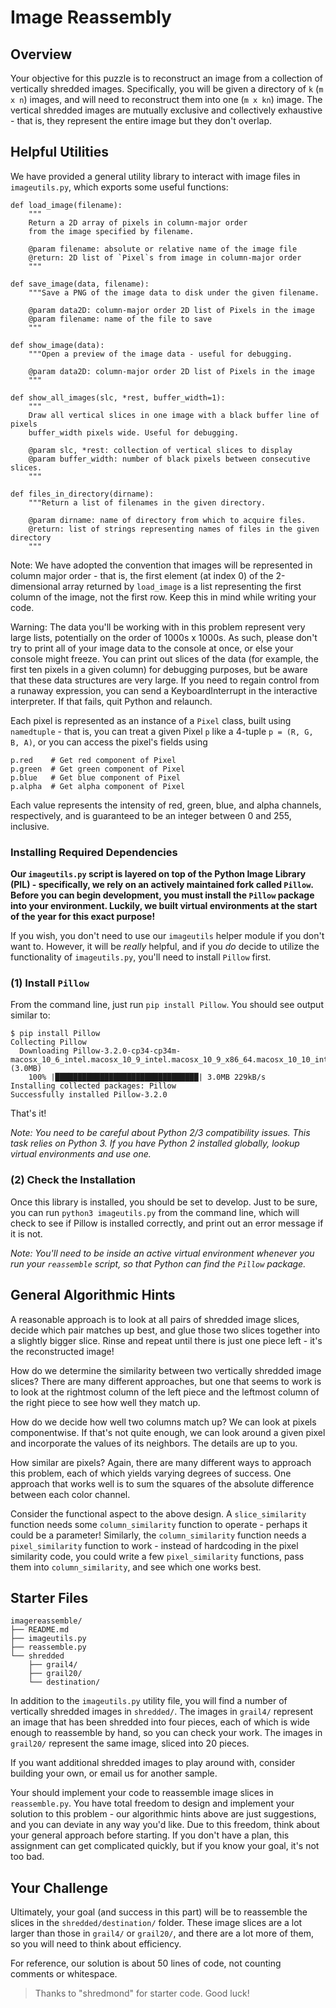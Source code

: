 # Image Reassembly

## Overview

Your objective for this puzzle is to reconstruct an image from a collection of vertically shredded images. Specifically, you will be given a directory of `k` (`m x n`) images, and will need to reconstruct them into one (`m x kn`) image. The vertical shredded images are mutually exclusive and collectively exhaustive - that is, they represent the entire image but they don't overlap.

## Helpful Utilities

We have provided a general utility library to interact with image files in `imageutils.py`, which exports some useful functions:

```
def load_image(filename):
    """
    Return a 2D array of pixels in column-major order
    from the image specified by filename.

    @param filename: absolute or relative name of the image file
    @return: 2D list of `Pixel`s from image in column-major order
    """
    
def save_image(data, filename):
    """Save a PNG of the image data to disk under the given filename.

    @param data2D: column-major order 2D list of Pixels in the image
    @param filename: name of the file to save
    """

def show_image(data):
    """Open a preview of the image data - useful for debugging.

    @param data2D: column-major order 2D list of Pixels in the image
    """

def show_all_images(slc, *rest, buffer_width=1):
    """
    Draw all vertical slices in one image with a black buffer line of pixels
    buffer_width pixels wide. Useful for debugging.

    @param slc, *rest: collection of vertical slices to display
    @param buffer_width: number of black pixels between consecutive slices.
    """
    
def files_in_directory(dirname):
    """Return a list of filenames in the given directory.

    @param dirname: name of directory from which to acquire files.
    @return: list of strings representing names of files in the given directory
    """
```

Note: We have adopted the convention that images will be represented in column major order - that is, the first element (at index 0) of the 2-dimensional array returned by `load_image` is a list representing the first column of the image, not the first row. Keep this in mind while writing your code.

Warning: The data you'll be working with in this problem represent very large lists, potentially on the order of 1000s x 1000s. As such, please don't try to print all of your image data to the console at once, or else your console might freeze. You can print out slices of the data (for example, the first ten pixels in a given column) for debugging purposes, but be aware that these data structures are very large. If you need to regain control from a runaway expression, you can send a KeyboardInterrupt in the interactive interpreter. If that fails, quit Python and relaunch.

Each pixel is represented as an instance of a `Pixel` class, built using `namedtuple` - that is, you can treat a given Pixel `p` like a 4-tuple  `p = (R, G, B, A)`, or you can access the pixel's fields using

```
p.red    # Get red component of Pixel
p.green  # Get green component of Pixel
p.blue   # Get blue component of Pixel
p.alpha  # Get alpha component of Pixel
```

Each value represents the intensity of red, green, blue, and alpha channels, respectively, and is guaranteed to be an integer between 0 and 255, inclusive.

### Installing Required Dependencies

**Our `imageutils.py` script is layered on top of the Python Image Library (PIL) - specifically, we rely on an actively maintained fork called `Pillow`. Before you can begin development, you must install the `Pillow` package into your environment. Luckily, we built virtual environments at the start of the year for this exact purpose!**

If you wish, you don't need to use our `imageutils` helper module if you don't want to. However, it will be *really* helpful, and if you *do* decide to utilize the functionality of `imageutils.py`, you'll need to install `Pillow` first.

### (1) Install `Pillow`

From the command line, just run `pip install Pillow`. You should see output similar to:

```
$ pip install Pillow
Collecting Pillow
  Downloading Pillow-3.2.0-cp34-cp34m-macosx_10_6_intel.macosx_10_9_intel.macosx_10_9_x86_64.macosx_10_10_intel.macosx_10_10_x86_64.whl (3.0MB)
    100% |████████████████████████████████| 3.0MB 229kB/s
Installing collected packages: Pillow
Successfully installed Pillow-3.2.0
```

That's it!

*Note: You need to be careful about Python 2/3 compatibility issues. This task relies on Python 3. If you have Python 2 installed globally, lookup virtual environments and use one.*

### (2) Check the Installation

Once this library is installed, you should be set to develop. Just to be sure, you can run `python3 imageutils.py` from the command line, which will check to see if Pillow is installed correctly, and print out an error message if it is not.

*Note: You'll need to be inside an active virtual environment whenever you run your `reassemble` script, so that Python can find the `Pillow` package.*

## General Algorithmic Hints

A reasonable approach is to look at all pairs of shredded image slices, decide which pair matches up best, and glue those two slices together into a slightly bigger slice. Rinse and repeat until there is just one piece left - it's the reconstructed image!

How do we determine the similarity between two vertically shredded image slices? There are many different approaches, but one that seems to work is to look at the rightmost column of the left piece and the leftmost column of the right piece to see how well they match up.

How do we decide how well two columns match up? We can look at pixels componentwise. If that's not quite enough, we can look around a given pixel and incorporate the values of its neighbors. The details are up to you.

How similar are pixels? Again, there are many different ways to approach this problem, each of which yields varying degrees of success. One approach that works well is to sum the squares of the absolute difference between each color channel.

Consider the functional aspect to the above design. A `slice_similarity` function needs some `column_similarity` function to operate - perhaps it could be a parameter! Similarly, the `column_similarity` function needs a `pixel_similarity` function to work - instead of hardcoding in the pixel similarity code, you could write a few `pixel_similarity` functions, pass them into `column_similarity`, and see which one works best.

## Starter Files
	
```
imagereassemble/
├── README.md
├── imageutils.py
├── reassemble.py
└── shredded
    ├── grail4/
    ├── grail20/
    └── destination/
```

In addition to the `imageutils.py` utility file, you will find a number of vertically shredded images in `shredded/`. The images in `grail4/` represent an image that has been shredded into four pieces, each of which is wide enough to reassemble by hand, so you can check your work. The images in `grail20/` represent the same image, sliced into 20 pieces.

If you want additional shredded images to play around with, consider building your own, or email us for another sample.

Your should implement your code to reassemble image slices in `reassemble.py`. You have total freedom to design and implement your solution to this problem - our algorithmic hints above are just suggestions, and you can deviate in any way you'd like. Due to this freedom, think about your general approach before starting. If you don't have a plan, this assignment can get complicated quickly, but if you know your goal, it's not too bad.

## Your Challenge

Ultimately, your goal (and success in this part) will be to reassemble the slices in the `shredded/destination/` folder. These image slices are a lot larger than those in `grail4/` or `grail20/`, and there are a lot more of them, so you will need to think about efficiency.

For reference, our solution is about 50 lines of code, not counting comments or whitespace.

> Thanks to "shredmond" for starter code. Good luck!

